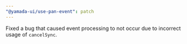 ```yaml
---
"@yamada-ui/use-pan-event": patch
---
```


Fixed a bug that caused event processing to not occur due to incorrect usage of `cancelSync`.
